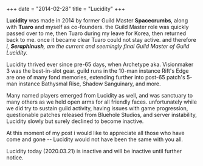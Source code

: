 +++
date  = "2014-02-28"
title = "Lucidity"
+++

**Lucidity** was made in 2014 by former Guild Master **Spacecrumbs**, along with **Tuaro** and myself as co-founders. the Guild Master role was quickly passed over to me, then Tuaro during my leave for Korea, then returned back to me. once it became clear Tuaro could not stay active. and therefore *i, **Seraphinush**, am the current and seemingly final Guild Master of Guild Lucidity.*

Lucidity thrived ever since pre-65 days, when Archetype aka. Visionmaker 3 was the best-in-slot gear. guild runs in the 10-man instance Rift's Edge are one of many fond memories, extending further into post-65 patch's 5-man instance Bathysmal Rise, Shadow Sanguinary, and more.

Many named players emerged from Lucidity as well, and was sanctuary to many others as we held open arms for all friendly faces. unfortunately while we did try to sustain guild activity, having issues with game progression, questionable patches released from Bluehole Studios, and server instability, Lucidity slowly but surely declined to become inactive.

At this moment of my post i would like to appreciate all those who have come and gone -- Lucidity would not have been the same with you all.

Lucidity today (2020.03.21) is inactive and will be inactive until further notice.